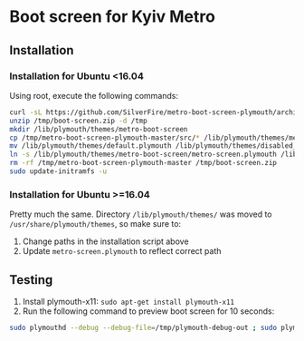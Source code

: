 # Boot screen for Kyiv Metro

## Installation

### Installation for Ubuntu <16.04

Using root, execute the following commands:

```bash
curl -sL https://github.com/SilverFire/metro-boot-screen-plymouth/archive/master.zip > /tmp/boot-screen.zip
unzip /tmp/boot-screen.zip -d /tmp
mkdir /lib/plymouth/themes/metro-boot-screen
cp /tmp/metro-boot-screen-plymouth-master/src/* /lib/plymouth/themes/metro-boot-screen
mv /lib/plymouth/themes/default.plymouth /lib/plymouth/themes/disabled_default.plymouth
ln -s /lib/plymouth/themes/metro-boot-screen/metro-screen.plymouth /lib/plymouth/themes/default.plymouth
rm -rf /tmp/metro-boot-screen-plymouth-master /tmp/boot-screen.zip
sudo update-initramfs -u
```

### Installation for Ubuntu >=16.04

Pretty much the same. Directory `/lib/plymouth/themes/` was moved to `/usr/share/plymouth/themes`, so make sure to:

1. Change paths in the installation script above
2. Update `metro-screen.plymouth` to reflect correct path


## Testing

1. Install plymouth-x11: `sudo apt-get install plymouth-x11`
2. Run the following command to preview boot screen for 10 seconds:

```bash
sudo plymouthd --debug --debug-file=/tmp/plymouth-debug-out ; sudo plymouth --show-splash ; for ((I=0;I<10;I++)); do sleep 1 ; sudo plymouth --update=event$I ; done ; sudo plymouth --quit
```
